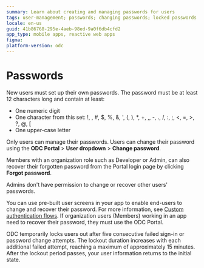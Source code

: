 ```yaml
---
summary: Learn about creating and managing passwords for users
tags: user-management; passwords; changing passwords; locked passwords
locale: en-us
guid: 41b86768-295e-4aeb-98ed-9a0f6db4cfd2
app_type: mobile apps, reactive web apps
figma:
platform-version: odc
---
```


# Passwords

New users must set up their own passwords. The password must be at least 12 characters long and contain at least:

* One numeric digit
* One character from this set: !, \, #, $, %, &, ', (, ), *, +, ,, -, ., /, :, ;, <, =, >, ?, @, [
* One upper-case letter

Only users can manage their passwords. Users can change their password using the **ODC Portal** > **User dropdown** > **Change password**.

Members with an organization role such as Developer or Admin, can also recover their forgotten password from the Portal login page by clicking **Forgot password**.

<div class="info" markdown="1">
Admins don't have permission to change or recover other users' passwords.
</div>

You can use pre-built user screens in your app to enable end-users to change and recover their password. For more information, see [Custom authentication flows](../building-apps/ui/custom-auth.md). If organization users (Members) working in an app need to recover their password, they must use the ODC Portal.

ODC temporarily locks users out after five consecutive failed sign-in or password change attempts. The lockout duration increases with each additional failed attempt, reaching a maximum of approximately 15 minutes. After the lockout period passes, your user information returns to the initial state.
